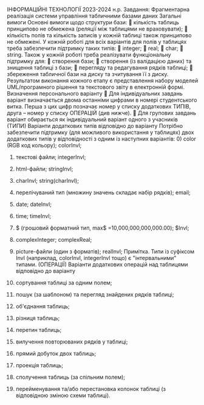 ІНФОРМАЦІЙНІ ТЕХНОЛОГІЇ
2023-2024 н.р.
Завдання: Фрагментарна реалізація системи управління табличними базами даних
Загальні вимоги
Основні вимоги щодо структури бази:
 кількість таблиць принципово не обмежена (реляції між таблицями не враховувати);
 кількість полів та кількість записів у кожній таблиці також принципово не обмежені.
У кожній роботі для всіх варіантів для полів у таблицях треба забезпечити підтримку таких типів:
 integer;
 real;
 char;
 string.
Також у кожній роботі треба реалізувати функціональну підтримку для:
 створення бази;
 створення (із валідацією даних) та знищення таблиці з бази;
 перегляду та редагування рядків таблиці;
 збереження табличної бази на диску та зчитування її з диску.
Результатом виконання кожного етапу є представлення набору моделей UML/програмного рішення та текстового звіту в електронній формі.
Визначення персонального варіанту
 Для індивідуальних завдань варіант визначається двома останніми цифрами в номері студентського витка. Перша з цих цифр позначає номер у списку
додаткових ТИПІВ, друга – номер у списку ОПЕРАЦІЙ (див нижче).
 Для групових завдань варіант обирається як індивідуальний варіант одного з учасників
(ТИПИ) Варіанти додаткових типів відповідно до варіанту
Потрібно забезпечити підтримку (для можливого використання у таблицях) двох додаткових типів у відповідності з одним із наступних варіантів:
0) color (RGB код кольору); colorInvl;
1) текстові файли; integerInvl;
2) html-файли; stringInvl;

3) charInvl; string(charInvl);
4) перелiчуваний тип (множину значень складає набiр рядкiв); email;
5) date; dateInvl;
6) time; timeInvl;
7) $ (грошовий форматний тип, max$ =10,000,000,000,000.00); $Invl;
8) complexInteger; complexReal;
9) picture-файли (один з форматів); realInvl;
Примiтка. Типи із суфіксом Invl (наприклад, colorInvl, integerInvl тощо) є "iнтервальними" типами.
(ОПЕРАЦІЇ) Варіанти додаткових операцiй над таблицями відповідно до варіанту
0) сортування таблиці за одним полем;
1) пошук (за шаблоном) та перегляд знайдених рядкiв таблицi;
2) об'єднання таблиць;
3) рiзниця таблиць;
4) перетин таблиць;
5) вилучення повторюваних рядкiв у таблиці;
6) прямий добуток двох таблиць;
7) проекцiя таблиць;
8) сполучення таблиць (за спiльним полем);
9) перейменування та/або перестановка колонок таблиці (з відповідною зміною схеми таблиці).
